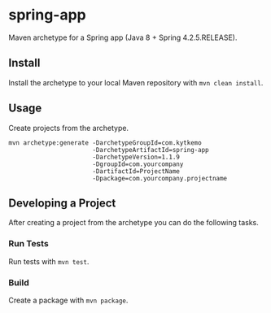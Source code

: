 spring-app
==========

Maven archetype for a Spring app (Java 8 + Spring 4.2.5.RELEASE).

## Install

Install the archetype to your local Maven repository with `mvn clean install`.

## Usage

Create projects from the archetype.

    mvn archetype:generate -DarchetypeGroupId=com.kytkemo
                           -DarchetypeArtifactId=spring-app
                           -DarchetypeVersion=1.1.9
                           -DgroupId=com.yourcompany
                           -DartifactId=ProjectName
                           -Dpackage=com.yourcompany.projectname

## Developing a Project

After creating a project from the archetype you can do the following tasks.

### Run Tests

Run tests with `mvn test`.

### Build

Create a package with `mvn package`.
